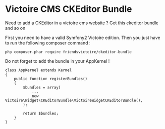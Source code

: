 Victoire CMS CKEditor Bundle
============

Need to add a CKEditor in a victoire cms website ?
Get this ckeditor bundle and so on

First you need to have a valid Symfony2 Victoire edition.
Then you just have to run the following composer command :

    php composer.phar require friendsvictoire/ckeditor-bundle

Do not forget to add the bundle in your AppKernel !

    class AppKernel extends Kernel
    {
        public function registerBundles()
        {
            $bundles = array(
                ...
                new Victoire\Widget\CKEditorBundle\VictoireWidgetCKEditorBundle(),
            );

            return $bundles;
        }
    }
